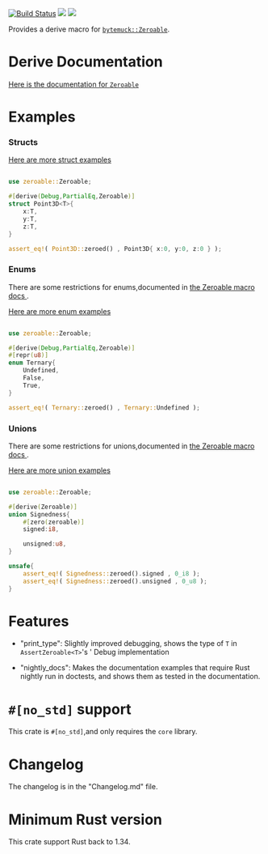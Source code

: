 [![Build Status](https://travis-ci.org/rodrimati1992/zeroable_crates.svg?branch=master)](https://travis-ci.org/rodrimati1992/zeroable_crates)
[![](https://img.shields.io/crates/v/zeroable.svg)][crates-io]
[![](https://docs.rs/zeroable/badge.svg)][api-docs]

[crates-io]: https://crates.io/crates/zeroable
[api-docs]: https://docs.rs/zeroable



Provides a derive macro for 
[`bytemuck::Zeroable`](https://docs.rs/bytemuck/1/bytemuck/trait.Zeroable.html).

# Derive Documentation

[Here is the documentation for `Zeroable`](https://docs.rs/zeroable/0.1/zeroable/zeroable_docs/index.html)

# Examples

### Structs


[Here are more struct examples
](https://docs.rs/zeroable/0.1/zeroable/zeroable_docs/index.html#struct)

```rust

use zeroable::Zeroable;

#[derive(Debug,PartialEq,Zeroable)]
struct Point3D<T>{
    x:T,
    y:T,
    z:T,
}

assert_eq!( Point3D::zeroed() , Point3D{ x:0, y:0, z:0 } );

```

### Enums

There are some restrictions for enums,documented in
[the Zeroable macro docs
](https://docs.rs/zeroable/0.1/zeroable/zeroable_docs/index.html#enums).

[Here are more enum examples
](https://docs.rs/zeroable/0.1/zeroable/zeroable_docs/index.html#enum)


```rust

use zeroable::Zeroable;

#[derive(Debug,PartialEq,Zeroable)]
#[repr(u8)]
enum Ternary{
    Undefined,
    False,
    True,
}

assert_eq!( Ternary::zeroed() , Ternary::Undefined );

```

### Unions

There are some restrictions for unions,documented in
[the Zeroable macro docs
](https://docs.rs/zeroable/0.1/zeroable/zeroable_docs/index.html#unions).

[Here are more union examples
](https://docs.rs/zeroable/0.1/zeroable/zeroable_docs/index.html#union)


```rust

use zeroable::Zeroable;

#[derive(Zeroable)]
union Signedness{
    #[zero(zeroable)]
    signed:i8,

    unsigned:u8,
}

unsafe{
    assert_eq!( Signedness::zeroed().signed , 0_i8 );
    assert_eq!( Signedness::zeroed().unsigned , 0_u8 );
}

```

# Features

- "print_type":
    Slightly improved debugging,
    shows the type of `T` in `AssertZeroable<T>`'s ' Debug implementation

- "nightly_docs":
    Makes the documentation examples that require Rust nightly run in doctests,
    and shows them as tested in the documentation.

# `#[no_std]` support

This crate is `#[no_std]`,and only requires the `core` library.

# Changelog

The changelog is in the "Changelog.md" file.

# Minimum Rust version

This crate support Rust back to 1.34.


